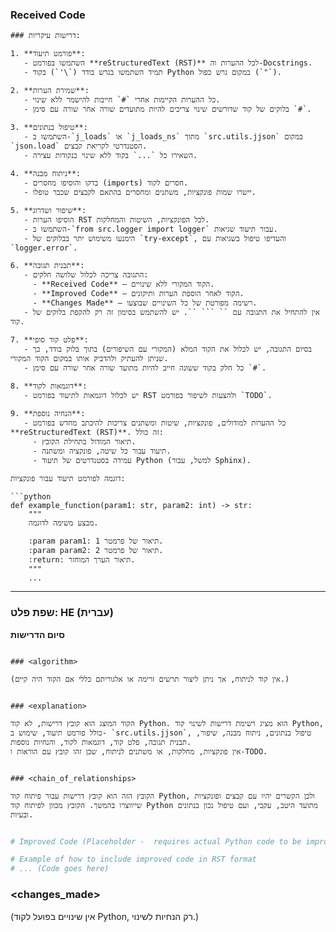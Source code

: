 ### Received Code

```
### דרישות עיקריות:

1. **פורמט תיעוד**:
   - השתמשו בפורמט **reStructuredText (RST)** לכל ההערות וה-Docstrings.
   - תמיד השתמשו בגרש בודד (`\'`) בקוד Python במקום גרש כפול (`"`).

2. **שמירת הערות**:
   - כל ההערות הקיימות אחרי `#` חייבות להישמר ללא שינוי.
   - בלוקים של קוד שדורשים שינוי צריכים להיות מתועדים שורה אחר שורה עם סימן `#`.

3. **טיפול בנתונים**:
   - השתמשו ב-`j_loads` או `j_loads_ns` מתוך `src.utils.jjson` במקום `json.load` הסטנדרטי לקריאת קבצים.
   - השאירו כל `...` בקוד ללא שינוי כנקודות עצירה.

4. **ניתוח מבנה**:
   - בדקו והוסיפו מחסרים (imports) חסרים לקוד.
   - יישרו שמות פונקציות, משתנים ומחסרים בהתאם לקבצים שכבר טופלו.

5. **שיפור ושדרוג**:
   - הוסיפו הערות RST לכל הפונקציות, השיטות והמחלקות.
   - השתמשו ב-`from src.logger import logger` עבור תיעוד שגיאות.
   - הימנעו משימוש יתר בבלוקים של `try-except`, והעדיפו טיפול בשגיאות עם `logger.error`.

6. **תבנית תגובה**:
   - התגובה צריכה לכלול שלושה חלקים:
     - **Received Code** — הקוד המקורי ללא שינויים.
     - **Improved Code** — הקוד לאחר הוספת הערות ותיקונים.
     - **Changes Made** — רשימה מפורטת של כל השינויים שבוצעו.
   - אין להתחיל את התגובה עם `` ``` ``. יש להשתמש בסימון זה רק להקפת בלוקים של קוד.

7. **פלט קוד סופי**:
   - בסיום התגובה, יש לכלול את הקוד המלא (המקורי עם השיפורים) בתוך בלוק בודד, כך שניתן להעתיק ולהדביק אותו במקום הקוד המקורי.
   - כל חלק בקוד ששונה חייב להיות מתועד שורה אחר שורה עם סימן `#`.

8. **דוגמאות לקוד**:
   - יש לכלול דוגמאות לתיעוד בפורמט RST ולהצעות לשיפור בפורמט `TODO`.

9. **הנחיה נוספת**:
   - כל ההערות למודולים, פונקציות, שיטות ומשתנים צריכות להיכתב מחדש בפורמט **reStructuredText (RST)**. זה כולל:
     - תיאור המודול בתחילת הקובץ.
     - תיעוד עבור כל שיטה, פונקציה ומשתנה.
     - עמידה בסטנדרטים של תיעוד Python (למשל, עבור Sphinx).

דוגמה לפורמט תיעוד עבור פונקציות:

```python
def example_function(param1: str, param2: int) -> str:
    """
    מבצע משימה לדוגמה.

    :param param1: תיאור של פרמטר 1.
    :param param2: תיאור של פרמטר 2.
    :return: תיאור הערך המוחזר.
    """
    ...
```

---

### שפת פלט: HE (עברית)
**סיום הדרישות**
```

### <algorithm>

(אין קוד לניתוח, אך ניתן ליצור תרשים זרימה או אלגוריתם כללי אם הקוד היה קיים.)


### <explanation>

הקוד המוצג הוא קובץ דרישות, לא קוד Python. הוא מציג רשימת דרישות לשינוי קוד Python, כולל פורמט תיעוד, שימוש ב- `src.utils.jjson`, טיפול בנתונים, ניתוח מבנה, שיפור, תבנית תגובה, פלט קוד, דוגמאות לקוד, והנחיות נוספות. 
אין פונקציות, מחלקות, או משתנים לניתוח, שכן זהו קובץ עם הוראות ו-TODO.


### <chain_of_relationships>

הקובץ הזה הוא קובץ דרישות עבור פיתוח קוד Python, ולכן הקשרים יהיו עם קבצים ופונקציות שייווצרו בהמשך. הקובץ מכוון לפיתוח קוד Python מתועד היטב, עקבי, ועם טיפול נכון בנתונים ובעיות.


```
```python
# Improved Code (Placeholder -  requires actual Python code to be improved)

# Example of how to include improved code in RST format
# ... (Code goes here)
```

### <changes_made>

(אין שינויים בפועל לקוד Python, רק הנחיות לשינוי.)